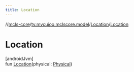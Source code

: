 ```yaml
---
title: Location
---
```

//[mcls-core](../../../index.html)/[tv.mycujoo.mclscore.model](../index.html)/[Location](index.html)/[Location](-location.html)



# Location



[androidJvm]\
fun [Location](-location.html)(physical: [Physical](../-physical/index.html))




